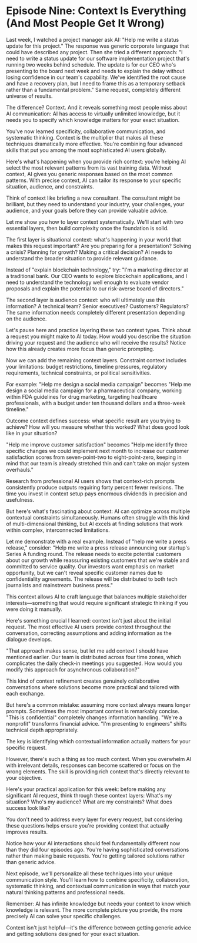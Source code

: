 # Episode Nine: Context Is Everything (And Most People Get It Wrong)

Last week, I watched a project manager ask AI: "Help me write a status update for this project." The response was generic corporate language that could have described any project. Then she tried a different approach: "I need to write a status update for our software implementation project that's running two weeks behind schedule. The update is for our CEO who's presenting to the board next week and needs to explain the delay without losing confidence in our team's capability. We've identified the root cause and have a recovery plan, but I need to frame this as a temporary setback rather than a fundamental problem." <break time="0.5s" /> Same request, completely different universe of results.

The difference? Context. And it reveals something most people miss about AI communication: AI has access to virtually unlimited knowledge, but it needs you to specify which knowledge matters for your exact situation.

You've now learned specificity, collaborative communication, and systematic thinking. Context is the multiplier that makes all these techniques dramatically more effective. You're combining four advanced skills that put you among the most sophisticated AI users globally.

Here's what's happening when you provide rich context: you're helping AI select the most relevant patterns from its vast training data. Without context, AI gives you generic responses based on the most common patterns. With precise context, AI can tailor its response to your specific situation, audience, and constraints.

Think of context like briefing a new consultant. The consultant might be brilliant, but they need to understand your industry, your challenges, your audience, and your goals before they can provide valuable advice.

Let me show you how to layer context systematically. We'll start with two essential layers, then build complexity once the foundation is solid.

The first layer is situational context: what's happening in your world that makes this request important? Are you preparing for a presentation? Solving a crisis? Planning for growth? Making a critical decision? AI needs to understand the broader situation to provide relevant guidance.

Instead of "explain blockchain technology," try: "I'm a marketing director at a traditional bank. Our CEO wants to explore blockchain applications, and I need to understand the technology well enough to evaluate vendor proposals and explain the potential to our risk-averse board of directors."

The second layer is audience context: who will ultimately use this information? A technical team? Senior executives? Customers? Regulators? The same information needs completely different presentation depending on the audience.

Let's pause here and practice layering these two context types. <break time="0.6s" /> Think about a request you might make to AI today. How would you describe the situation driving your request and the audience who will receive the results? Notice how this already creates more focus than generic prompting.

Now we can add the remaining context layers. Constraint context includes your limitations: budget restrictions, timeline pressures, regulatory requirements, technical constraints, or political sensitivities.

For example: "Help me design a social media campaign" becomes "Help me design a social media campaign for a pharmaceutical company, working within FDA guidelines for drug marketing, targeting healthcare professionals, with a budget under ten thousand dollars and a three-week timeline."

Outcome context defines success: what specific result are you trying to achieve? How will you measure whether this worked? What does good look like in your situation?

"Help me improve customer satisfaction" becomes "Help me identify three specific changes we could implement next month to increase our customer satisfaction scores from seven-point-two to eight-point-zero, keeping in mind that our team is already stretched thin and can't take on major system overhauls."

Research from professional AI users shows that context-rich prompts consistently produce outputs requiring forty percent fewer revisions. The time you invest in context setup pays enormous dividends in precision and usefulness.

But here's what's fascinating about context: AI can optimize across multiple contextual constraints simultaneously. Humans often struggle with this kind of multi-dimensional thinking, but AI excels at finding solutions that work within complex, interconnected limitations.

Let me demonstrate with a real example. Instead of "help me write a press release," consider: "Help me write a press release announcing our startup's Series A funding round. The release needs to excite potential customers about our growth while reassuring existing customers that we're stable and committed to service quality. Our investors want emphasis on market opportunity, but we can't reveal specific customer names due to confidentiality agreements. The release will be distributed to both tech journalists and mainstream business press."

This context allows AI to craft language that balances multiple stakeholder interests—something that would require significant strategic thinking if you were doing it manually.

Here's something crucial I learned: context isn't just about the initial request. The most effective AI users provide context throughout the conversation, correcting assumptions and adding information as the dialogue develops.

"That approach makes sense, but let me add context I should have mentioned earlier. Our team is distributed across four time zones, which complicates the daily check-in meetings you suggested. How would you modify this approach for asynchronous collaboration?"

This kind of context refinement creates genuinely collaborative conversations where solutions become more practical and tailored with each exchange.

But here's a common mistake: assuming more context always means longer prompts. Sometimes the most important context is remarkably concise. "This is confidential" completely changes information handling. "We're a nonprofit" transforms financial advice. "I'm presenting to engineers" shifts technical depth appropriately.

The key is identifying which contextual information actually matters for your specific request.

However, there's such a thing as too much context. When you overwhelm AI with irrelevant details, responses can become scattered or focus on the wrong elements. The skill is providing rich context that's directly relevant to your objective.

Here's your practical application for this week: before making any significant AI request, think through these context layers: What's my situation? Who's my audience? What are my constraints? What does success look like?

You don't need to address every layer for every request, but considering these questions helps ensure you're providing context that actually improves results.

Notice how your AI interactions should feel fundamentally different now than they did four episodes ago. You're having sophisticated conversations rather than making basic requests. You're getting tailored solutions rather than generic advice.

Next episode, we'll personalize all these techniques into your unique communication style. You'll learn how to combine specificity, collaboration, systematic thinking, and contextual communication in ways that match your natural thinking patterns and professional needs.

Remember: AI has infinite knowledge but needs your context to know which knowledge is relevant. The more complete picture you provide, the more precisely AI can solve your specific challenges.

Context isn't just helpful—it's the difference between getting generic advice and getting solutions designed for your exact situation.

